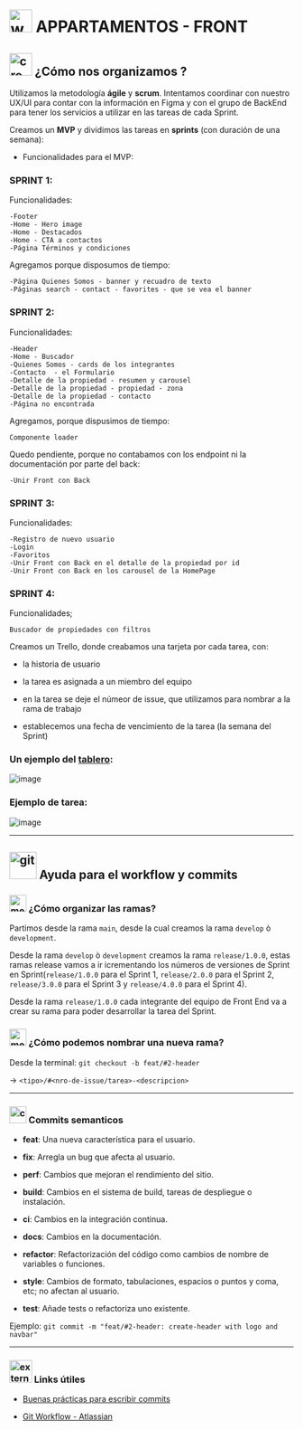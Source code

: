 # <img width="40" height="40" src="https://img.icons8.com/dusk/40/web.png" alt="web"/> APPARTAMENTOS - FRONT 


## <img width="40" height="40" src="https://img.icons8.com/doodle/40/crowd.png" alt="crowd"/> ¿Cómo nos organizamos ?

Utilizamos la metodología **ágile** y **scrum**. Intentamos coordinar con nuestro UX/UI para contar con la información en Figma y con el grupo de BackEnd para tener los servicios a utilizar en las tareas de cada Sprint.

Creamos un **MVP** y dividimos las tareas en **sprints** (con duración de una semana):


- Funcionalidades para el MVP:

### SPRINT 1:

Funcionalidades:
```
-Footer 
-Home - Hero image 
-Home - Destacados 
-Home - CTA a contactos 
-Página Términos y condiciones 
```

Agregamos porque disposumos de tiempo:
```
-Página Quienes Somos - banner y recuadro de texto
-Páginas search - contact - favorites - que se vea el banner
```


### SPRINT 2:

Funcionalidades: 
```
-Header  
-Home - Buscador  
-Quienes Somos - cards de los integrantes 
-Contacto  - el Formulario 
-Detalle de la propiedad - resumen y carousel 
-Detalle de la propiedad - propiedad - zona  
-Detalle de la propiedad - contacto  
-Página no encontrada 
```

Agregamos, porque dispusimos de tiempo:
```
Componente loader 
```

Quedo pendiente, porque no contabamos con los endpoint ni la documentación por parte del back:
```
-Unir Front con Back
```

### SPRINT 3:

Funcionalidades:
```
-Registro de nuevo usuario 
-Login 
-Favoritos
-Unir Front con Back en el detalle de la propiedad por id 
-Unir Front con Back en los carousel de la HomePage
```


### SPRINT 4:

Funcionalidades;
```
Buscador de propiedades con filtros 
```

Creamos un Trello, donde creabamos una tarjeta por cada tarea, con:

- la historia de usuario

- la tarea es asignada a un miembro del equipo

- en la tarea se deje el númeor de issue, que utilizamos para nombrar a la rama de trabajo

- establecemos una fecha de vencimiento de la tarea (la semana del Sprint)

### Un ejemplo del [tablero](https://trello.com/b/DbZIDBeG/nocountry-c12-25-t-node-react):

![image](https://github.com/No-Country/c12-25-t-node-react/assets/72580574/357b93b3-3985-4c69-a7f2-7aee0e2df944)

### Ejemplo de tarea:



![image](https://github.com/No-Country/c12-25-t-node-react/assets/72580574/a21b83c0-02b7-4594-b49a-f4c61037f6f0)

---


## <img width="48" height="48" src="https://img.icons8.com/color/48/git.png" alt="git"/> Ayuda para el workflow y commits



### <img width="30" height="30" src="https://img.icons8.com/ios/30/merge-git.png" alt="merge-git"/> ¿Cómo organizar las ramas?


Partimos desde la rama `main`, desde la cual creamos la rama `develop` ò `development`.


Desde la rama `develop` ò `development` creamos la rama `release/1.0.0`, estas ramas release vamos a ir icrementando los números de versiones de Sprint en Sprint(`release/1.0.0` para el Sprint 1, `release/2.0.0` para el Sprint 2, `release/3.0.0` para el Sprint 3 y `release/4.0.0` para el Sprint 4).


Desde la rama  `release/1.0.0` cada integrante del equipo de Front End va a crear su rama para poder desarrollar la tarea del Sprint.


### <img width="30" height="30" src="https://img.icons8.com/ios/30/merge-git.png" alt="merge-git"/> ¿Cómo podemos nombrar una nueva rama?


Desde la terminal: `git checkout -b feat/#2-header` 

-> `<tipo>/#<nro-de-issue/tarea>-<descripcion>`


---


### <img width="30" height="30" src="https://img.icons8.com/ios/30/console.png" alt="console"/> Commits semanticos <tipo>

- **feat**: Una nueva característica para el usuario.

- **fix**: Arregla un bug que afecta al usuario.

- **perf**: Cambios que mejoran el rendimiento del sitio.

- **build**: Cambios en el sistema de build, tareas de despliegue o instalación.

- **ci**: Cambios en la integración continua.

- **docs**: Cambios en la documentación.

- **refactor**: Refactorización del código como cambios de nombre de variables o funciones.

- **style**: Cambios de formato, tabulaciones, espacios o puntos y coma, etc; no afectan al usuario.

- **test**: Añade tests o refactoriza uno existente.

Ejemplo: `git commit -m "feat/#2-header: create-header with logo and navbar"`


---

### <img width="40" height="40" src="https://img.icons8.com/external-flaticons-lineal-color-flat-icons/40/external-documentation-agile-flaticons-lineal-color-flat-icons-2.png" alt="external-documentation-agile-flaticons-lineal-color-flat-icons-2"/> Links útiles

- [Buenas prácticas para escribir commits](https://midu.dev/buenas-practicas-escribir-commits-git/)

- [Git Workflow - Atlassian](https://www.atlassian.com/git/tutorials/comparing-workflows)
